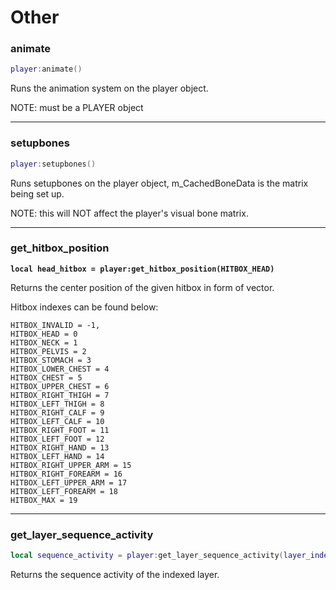 # Other



### animate

```lua
player:animate()
```

Runs the animation system on the player object.

NOTE: must be a PLAYER object

***

### setupbones

```lua
player:setupbones()
```

Runs setupbones on the player object, m\_CachedBoneData is the matrix being set up.

NOTE: this will NOT affect the player's visual bone matrix.

***

### get\_hitbox\_position

<pre class="language-lua"><code class="lang-lua"><strong>local head_hitbox = player:get_hitbox_position(HITBOX_HEAD)
</strong></code></pre>

Returns the center position of the given hitbox in form of vector.

Hitbox indexes can be found below:

```
HITBOX_INVALID = -1, 
HITBOX_HEAD = 0
HITBOX_NECK = 1
HITBOX_PELVIS = 2
HITBOX_STOMACH = 3
HITBOX_LOWER_CHEST = 4
HITBOX_CHEST = 5
HITBOX_UPPER_CHEST = 6
HITBOX_RIGHT_THIGH = 7
HITBOX_LEFT_THIGH = 8
HITBOX_RIGHT_CALF = 9
HITBOX_LEFT_CALF = 10
HITBOX_RIGHT_FOOT = 11
HITBOX_LEFT_FOOT = 12
HITBOX_RIGHT_HAND = 13
HITBOX_LEFT_HAND = 14
HITBOX_RIGHT_UPPER_ARM = 15
HITBOX_RIGHT_FOREARM = 16
HITBOX_LEFT_UPPER_ARM = 17
HITBOX_LEFT_FOREARM = 18
HITBOX_MAX = 19
```

***

### get\_layer\_sequence\_activity

```lua
local sequence_activity = player:get_layer_sequence_activity(layer_index)
```

Returns the sequence activity of the indexed layer.
